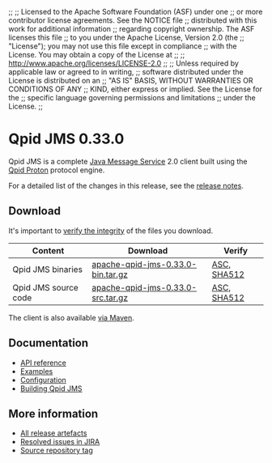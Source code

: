 ;;
;; Licensed to the Apache Software Foundation (ASF) under one
;; or more contributor license agreements.  See the NOTICE file
;; distributed with this work for additional information
;; regarding copyright ownership.  The ASF licenses this file
;; to you under the Apache License, Version 2.0 (the
;; "License"); you may not use this file except in compliance
;; with the License.  You may obtain a copy of the License at
;;
;;   http://www.apache.org/licenses/LICENSE-2.0
;;
;; Unless required by applicable law or agreed to in writing,
;; software distributed under the License is distributed on an
;; "AS IS" BASIS, WITHOUT WARRANTIES OR CONDITIONS OF ANY
;; KIND, either express or implied.  See the License for the
;; specific language governing permissions and limitations
;; under the License.
;;

# Qpid JMS 0.33.0

Qpid JMS is a complete [Java Message Service][jms] 2.0 client built
using the [Qpid Proton]({{site_url}}/proton/index.html) protocol engine.

For a detailed list of the changes in this release, see the [release
notes](release-notes.html).

[jms]: http://en.wikipedia.org/wiki/Java_Message_Service

## Download

It's important to [verify the
integrity]({{site_url}}/download.html#verify-what-you-download) of the
files you download.

| Content | Download | Verify |
|---------|----------|--------|
| Qpid JMS binaries | [apache-qpid-jms-0.33.0-bin.tar.gz](http://archive.apache.org/dist/qpid/jms/0.33.0/apache-qpid-jms-0.33.0-bin.tar.gz) | [ASC](https://archive.apache.org/dist/qpid/jms/0.33.0/apache-qpid-jms-0.33.0-bin.tar.gz.asc), [SHA512](https://archive.apache.org/dist/qpid/jms/0.33.0/apache-qpid-jms-0.33.0-bin.tar.gz.sha512) |
| Qpid JMS source code | [apache-qpid-jms-0.33.0-src.tar.gz](http://archive.apache.org/dist/qpid/jms/0.33.0/apache-qpid-jms-0.33.0-src.tar.gz) | [ASC](https://archive.apache.org/dist/qpid/jms/0.33.0/apache-qpid-jms-0.33.0-src.tar.gz.asc), [SHA512](https://archive.apache.org/dist/qpid/jms/0.33.0/apache-qpid-jms-0.33.0-src.tar.gz.sha512) |

The client is also available [via Maven]({{site_url}}/maven.html).

## Documentation


<div class="two-column" markdown="1">

 - [API reference](http://docs.oracle.com/javaee/7/api/javax/jms/package-summary.html)
 - [Examples](https://github.com/apache/qpid-jms/tree/0.33.0/qpid-jms-examples)
 - [Configuration](docs/index.html)
 - [Building Qpid JMS](building.html)

</div>


## More information

 - [All release artefacts](http://archive.apache.org/dist/qpid/jms/0.33.0)
 - [Resolved issues in JIRA](https://issues.apache.org/jira/issues/?jql=project+%3D+QPIDJMS+AND+fixVersion+%3D+%270.33.0%27+AND+resolution+%3D+%27fixed%27+ORDER+BY+priority+DESC)
 - [Source repository tag](https://git-wip-us.apache.org/repos/asf/qpid-jms.git/tree/refs/tags/0.33.0)

<script type="text/javascript">
  _deferredFunctions.push(function() {
      if ("0.33.0" === "{{current_jms_release}}") {
          _modifyCurrentReleaseLinks();
      }
  });
</script>